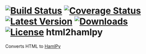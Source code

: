 [![Build Status](http://img.shields.io/travis/davidtingsu/html2hamlpy/master.svg)](https://travis-ci.org/davidtingsu/html2hamlpy?branch=master)
[![Coverage Status](http://img.shields.io/coveralls/davidtingsu/html2hamlpy/master.svg)](https://coveralls.io/r/davidtingsu/html2hamlpy?branch=master)
[![Latest Version](https://pypip.in/version/html2hamlpy/badge.svg)](https://pypi.python.org/pypi/html2hamlpy/)
[![Downloads](https://pypip.in/d/html2hamlpy/badge.svg)](https://pypi.python.org/pypi/html2hamlpy/)
[![License](https://pypip.in/license/html2hamlpy/badge.svg)](https://pypi.python.org/pypi/html2hamlpy/)
html2hamlpy
=======
Converts HTML to [HamlPy](https://github.com/jessemiller/HamlPy)

